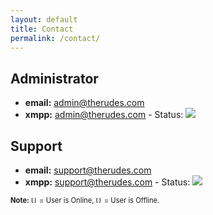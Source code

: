 ```yaml
---
layout: default
title: Contact
permalink: /contact/
---
```


## Administrator
* **email:** [admin@therudes.com](mailto://admin@therudes.com)
* **xmpp:** [admin@therudes.com](xmpp://admin@therudes.com) - Status: <img src="{{ site.url }}/status/admin">

## Support
* **email:** [support@therudes.com](mailto://support@therudes.com)
* **xmpp:** [support@therudes.com](xmpp://support@therudes.com) - Status: <img src="{{ site.url }}/status/support">

<span style="font-size:0.8em;">**Note:** <img alt="User is Online" height="10" width="10" src="{{ site.url }}/img/online.png"> = User is Online, <img alt="User is Offline" height="10" width="10" src="{{ site.url }}/img/offline.png"> = User is Offline.</span>
